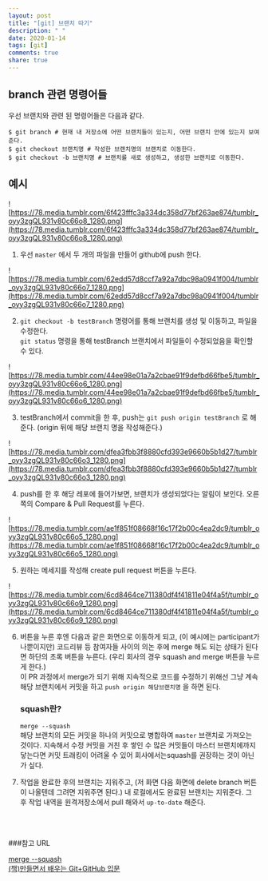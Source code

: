 ```yaml
---
layout: post
title: "[git] 브랜치 따기"
description: " "
date: 2020-01-14
tags: [git]
comments: true
share: true
---
```




## branch 관련 명령어들

우선 브랜치와 관련 된 명령어들은 다음과 같다.

```shell
$ git branch # 현재 내 저장소에 어떤 브랜치들이 있는지, 어떤 브랜치 안에 있는지 보여준다.
$ git checkout 브랜치명 # 작성한 브랜치명의 브랜치로 이동한다.
$ git checkout -b 브랜치명 # 브랜치를 새로 생성하고, 생성한 브랜치로 이동한다.
```



## 예시

![https://78.media.tumblr.com/6f423fffc3a334dc358d77bf263ae874/tumblr_oyy3zgQL931v80c66o8_1280.png](https://78.media.tumblr.com/6f423fffc3a334dc358d77bf263ae874/tumblr_oyy3zgQL931v80c66o8_1280.png)

1. 우선 `master` 에서 두 개의 파일을 만들어 github에 push 한다.



![https://78.media.tumblr.com/62edd57d8ccf7a92a7dbc98a0941f004/tumblr_oyy3zgQL931v80c66o7_1280.png](https://78.media.tumblr.com/62edd57d8ccf7a92a7dbc98a0941f004/tumblr_oyy3zgQL931v80c66o7_1280.png)

2. `git checkout -b testBranch` 명령어를 통해 브랜치를 생성 및 이동하고, 파일을 수정한다.<br>`git status` 명령을 통해 testBranch 브랜치에서 파일들이 수정되었음을 확인할 수 있다.

![https://78.media.tumblr.com/44ee98e01a7a2cbae91f9defbd66fbe5/tumblr_oyy3zgQL931v80c66o6_1280.png](https://78.media.tumblr.com/44ee98e01a7a2cbae91f9defbd66fbe5/tumblr_oyy3zgQL931v80c66o6_1280.png)

3. testBranch에서 commit을 한 후, push는 `git push origin testBranch` 로 해준다. (origin 뒤에 해당 브랜치 명을 작성해준다.)

![https://78.media.tumblr.com/dfea3fbb3f8880cfd393e9660b5b1d27/tumblr_oyy3zgQL931v80c66o3_1280.png](https://78.media.tumblr.com/dfea3fbb3f8880cfd393e9660b5b1d27/tumblr_oyy3zgQL931v80c66o3_1280.png)

4. push를 한 후 해당 레포에 들어가보면, 브랜치가 생성되었다는 알림이 보인다. 오른쪽의 Compare & Pull Request를 누른다.

![https://78.media.tumblr.com/ae1f851f08668f16c17f2b00c4ea2dc9/tumblr_oyy3zgQL931v80c66o5_1280.png](https://78.media.tumblr.com/ae1f851f08668f16c17f2b00c4ea2dc9/tumblr_oyy3zgQL931v80c66o5_1280.png)

5. 원하는 메세지를 작성해 create pull request 버튼을 누른다.



![https://78.media.tumblr.com/6cd8464ce711380df4f41811e04f4a5f/tumblr_oyy3zgQL931v80c66o9_1280.png](https://78.media.tumblr.com/6cd8464ce711380df4f41811e04f4a5f/tumblr_oyy3zgQL931v80c66o9_1280.png)

6. 버튼을 누른 후엔 다음과 같은 화면으로 이동하게 되고, (이 예시에는 participant가 나뿐이지만) 코드리뷰 등 참여자들 사이의 의논 후에 merge 해도 되는 상태가 된다면 하단의 초록 버튼을 누른다. (우리 회사의 경우 squash and merge 버튼을 누르게 한다.) <br>이 PR 과정에서 merge가 되기 위해 지속적으로 코드를 수정하기 위해선 그냥 계속 해당 브랜치에서 커밋을 하고 `push origin 해당브랜치명` 을 하면 된다. 

   ### squash란?

   `merge --squash` <br>해당 브랜치의 모든 커밋을 하나의 커밋으로 병합하여 `master` 브랜치로 가져오는 것이다. 지속해서 수정 커밋을 거친 후 쌓인 수 많은 커밋들이 마스터 브랜치에까지 닿는다면 커밋 트래킹이 어려울 수 있어 회사에서는squash를 권장하는 것이 아닌가 싶다.



7. 작업을 완료한 후의 브랜치는 지워주고,  (저 화면 다음 화면에 delete branch 버튼이 나올텐데 그려면 지워주면 된다.) 내 로컬에서도 완료된 브랜치는 지워준다. 그 후 작업 내역을 원격저장소에서 pull 해와서 `up-to-date` 해준다.

<br><br>

###참고 URL

[merge --squash](https://backlog.com/git-tutorial/kr/stepup/stepup7_7.html)<br>[(책)만들면서 배우는 Git+GitHub 입문](http://www.yes24.com/24/Goods/19684104?pid=123482&cosemkid=nc14913581731573759&n_media=27758&n_query=%EB%A7%8C%EB%93%A4%EB%A9%B4%EC%84%9C%EB%B0%B0%EC%9A%B0%EB%8A%94GITGITHUB%EC%9E%85%EB%AC%B8&n_rank=1&n_ad_group=grp-a001-01-000000000434715&n_ad=nad-a001-01-000000021380870&n_keyword_id=nkw-a001-01-000000065682981&n_keyword=%EB%A7%8C%EB%93%A4%EB%A9%B4%EC%84%9C%EB%B0%B0%EC%9A%B0%EB%8A%94GITGITHUB%EC%9E%85%EB%AC%B8&n_campaign_type=1)